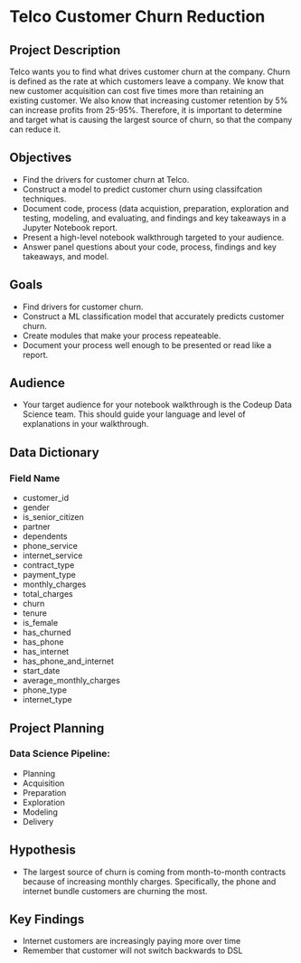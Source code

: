 # Telco Customer Churn Reduction

## Project Description
Telco wants you to find what drives customer churn at the company. Churn is defined as the rate at which customers leave a company. We know that new customer acquisition can cost five times more than retaining an existing customer. We also know that increasing customer retention by 5% can increase profits from 25-95%. Therefore, it is important to determine and target what is causing the largest source of churn, so that the company can reduce it. 

## Objectives
- Find the drivers for customer churn at Telco.
- Construct a model to predict customer churn using classifcation techniques.
- Document code, process (data acquistion, preparation, exploration and testing, modeling, and evaluating, and findings and key takeaways in a Jupyter Notebook report.
- Present a high-level notebook walkthrough targeted to your audience.
- Answer panel questions about your code, process, findings and key takeaways, and model.

## Goals
- Find drivers for customer churn.
- Construct a ML classification model that accurately predicts customer churn.
- Create modules that make your process repeateable.
- Document your process well enough to be presented or read like a report.

## Audience
- Your target audience for your notebook walkthrough is the Codeup Data Science team. This should guide your language and level of explanations in your walkthrough.

## Data Dictionary
### Field Name                 
- customer_id                  
- gender                        
- is_senior_citizen             
- partner	                   
- dependents	                
- phone_service	
- internet_service	
- contract_type	
- payment_type	
- monthly_charges	
- total_charges	
- churn	
- tenure	
- is_female	
- has_churned	
- has_phone	
- has_internet	
- has_phone_and_internet		
- start_date	
- average_monthly_charges			
- phone_type	
- internet_type	

## Project Planning
### Data Science Pipeline:
- Planning
- Acquisition
- Preparation
- Exploration
- Modeling 
- Delivery 

## Hypothesis
- The largest source of churn is coming from month-to-month contracts because of increasing monthly charges. Specifically, the phone and internet bundle customers are churning the most. 

## Key Findings 
- Internet customers are increasingly paying more over time
- Remember that customer will not switch backwards to DSL
